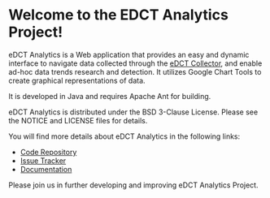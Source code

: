 Welcome to the EDCT Analytics Project!
=========================================

eDCT Analytics is a Web application that provides an easy and dynamic interface to navigate data collected through 
the [eDCT Collector](https://github.com/NCIP/edct-collector), and enable ad-hoc data trends research and detection. It utilizes Google Chart Tools to create graphical representations of data. 

It is developed in Java and requires Apache Ant for building.

eDCT Analytics is distributed under the BSD 3-Clause License. Please see the NOTICE and LICENSE files for details.

You will find more details about eDCT Analytics in the following links:

 * [Code Repository](https://github.com/NCIP/edct-analytics)
 * [Issue Tracker](https://tracker.nci.nih.gov/browse/EDCT)
 * [Documentation](https://wiki.nci.nih.gov/x/KgawB)
 
 
Please join us in further developing and improving eDCT Analytics Project.
